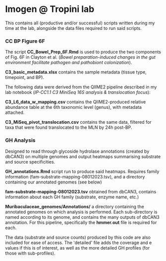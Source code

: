 # Imogen @ Tropini lab

This contains all (productive and/or successful) scripts written during my time at the lab, alongside the data files required to run said scripts.

### CC BP Figure 6F

The script **CC_Bowel_Prep_6F.Rmd** is used to produce the two components of Fig. 6F in Clayton et al. (*Bowel preparation-induced changes in the gut environment facilitate pathogen and pathobiont colonization*). 

**C3_basic_metadata.xlsx** contains the sample metadata (tissue type, timepoint, and BP). 

The following data were derived from the QIIME2 pipeline described in my lab notebook (*IP-CC1.1 C3 MiniSeq 16S analysis & translocation focus*):

**C3_L6_data_w_mapping.csv** contains the QIIME2-produced relative abundance table at the 6th taxonomic level (genus), with metadata attached.

**C3_MiSeq_pivot_translocation.csv** contains the same data, filtered for taxa that were found translocated to the MLN by 24h post-BP.

### GH Analysis

Designed to read through glycoside hydrolase annotations (created by dbCAN3) on multiple genomes and output heatmaps summarising substrate and source specificities. 

**GH_annotations.Rmd** script run to produce said heatmaps. Requires family information (fam-substrate-mapping-08012023.tsv), and a directory containing our annotated genomes (see below)

**fam-substrate-mapping-08012023.tsv** obtained from dbCAN3, contains information about each GH family (substrate, enzyme name, etc.)

**Muribaculaceae_genomes/Annotations/** a directory containing the annotated genomes on which analysis is performed. Each sub-directory is named according to its genome, and contains the many outputs of dbCAN3 annotation. For this pipeline, specifically the **hmmer.out** file is required for each.

The data (substrate and source counts) produced by this code are also included for ease of access. The 'detailed' file adds the coverage and e values if this is of interest, as well as the more detailed GH profiles (for those with sub-profiles).